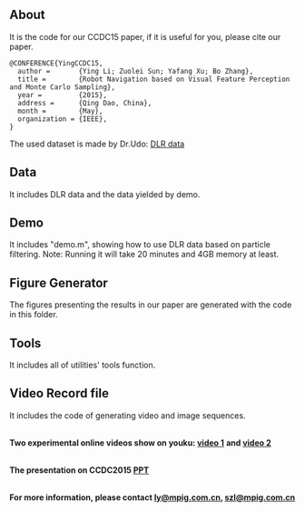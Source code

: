 ## About

It is the code for our CCDC15 paper, if it is useful for you, please cite our paper.
```
@CONFERENCE{YingCCDC15,
  author =       {Ying Li; Zuolei Sun; Yafang Xu; Bo Zhang},
  title =        {Robot Navigation based on Visual Feature Perception and Monte Carlo Sampling},
  year =         {2015},
  address =      {Qing Dao, China},
  month =        {May},
  organization = {IEEE},
}
```

The used dataset is made by Dr.Udo: [DLR data](http://www.informatik.uni-bremen.de/agebv/en/DlrSpatialCognitionDataSet)

## Data

It includes DLR data and the data yielded by demo. 

## Demo

It includes "demo.m", showing how to use DLR data based on particle filtering. Note: Running it will take 20 minutes and 4GB memory at least.

## Figure Generator

The figures presenting the results in our paper are generated with the code in this folder.

## Tools

It includes all of utilities' tools function. 

## Video Record file

It includes the code of generating video and image sequences.

</br>**Two experimental online videos show on youku: [video 1](http://dwz.cn/ccdc15 )** **and [video 2](http://dwz.cn/15ccdc)**

</br>**The presentation on CCDC2015 [PPT](http://v.youku.com/v_show/id_XOTYzNjk5MzA4.html)**

</br>**For more information, please contact ly@mpig.com.cn, [szl@mpig.com.cn](http://mpig.com.cn)**
